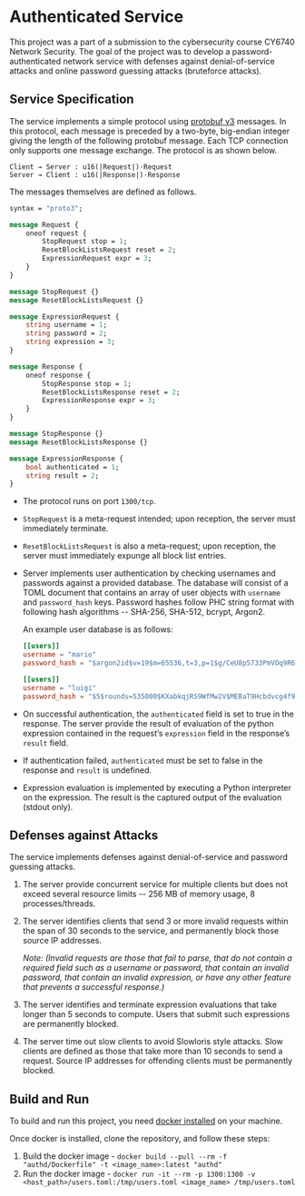 # Authenticated Service

This project was a part of a submission to the cybersecurity course CY6740 Network Security. The goal of the project was to develop a password-authenticated network service with defenses against denial-of-service attacks and online password guessing attacks (bruteforce attacks).

## Service Specification

The service implements a simple protocol using [protobuf v3](https://developers.google.com/protocol-buffers) messages. In this protocol, each message is preceded by a two-byte, big-endian integer giving the length of the following protobuf message. Each TCP connection only supports one message exchange. The protocol is as shown below.

```
Client → Server : u16(|Request|)⋅Request
Server → Client : u16(|Response|)⋅Response
```

The messages themselves are defined as follows.

```proto
syntax = "proto3";

message Request {
    oneof request {
        StopRequest stop = 1;
        ResetBlockListsRequest reset = 2;
        ExpressionRequest expr = 3;
    }
}

message StopRequest {}
message ResetBlockListsRequest {}

message ExpressionRequest {
    string username = 1;
    string password = 2;
    string expression = 3;
}

message Response {
    oneof response {
        StopResponse stop = 1;
        ResetBlockListsResponse reset = 2;
        ExpressionResponse expr = 3;
    }
}

message StopResponse {}
message ResetBlockListsResponse {}

message ExpressionResponse {
    bool authenticated = 1;
    string result = 2;
}
```

- The protocol runs on port `1300/tcp`. 
- `StopRequest` is a meta-request intended; upon reception, the server must immediately terminate. 
- `ResetBlockListsRequest` is also a meta-request; upon reception, the server must immediately expunge all block list entries.
- Server implements user authentication by checking usernames and passwords against a provided database. The database will consist of a TOML document that contains an array of user objects with `username` and `password_hash` keys. Password hashes follow PHC string format with following hash algorithms -- SHA-256, SHA-512, bcrypt, Argon2.
  
  An example user database is as follows:

    ```toml
    [[users]]
    username = "mario"
    password_hash = "$argon2id$v=19$m=65536,t=3,p=1$g/CeU8p5733PmVOq9R6DkA$QB+aA9ry4vZMhgmCDdWWBc4Bo8SDTSwLV+H8UUSoGO4"

    [[users]]
    username = "luigi"
    password_hash = "$5$rounds=535000$KXabkqjRS9WfMw2V$MEBaT9Hcbdvcg4f9s7LGCR.lUE2u8OeslxVlsaXZD29"
    ```

- On successful authentication, the `authenticated` field is set to true in the response. The server provide the result of evaluation of the python expression contained in the request’s `expression` field in the response’s `result` field. 
- If authentication failed, `authenticated` must be set to false in the response and `result` is undefined.
- Expression evaluation is implemented by executing a Python interpreter on the expression. The result is the captured output of the evaluation (stdout only).

## Defenses against Attacks

The service implements defenses against denial-of-service and password guessing attacks.

1. The server provide concurrent service for multiple clients but does not exceed several resource limits -- 256 MB of memory usage, 8 processes/threads.

2. The server identifies clients that send 3 or more invalid requests within the span of 30 seconds to the service, and permanently block those source IP addresses. 
  
    *Note: (Invalid requests are those that fail to parse, that do not contain a required field such as a username or password, that contain an invalid password, that contain an invalid expression, or have any other feature that prevents a successful response.)*

3. The server identifies and terminate expression evaluations that take longer than 5 seconds to compute. Users that submit such expressions are permanently blocked.

4. The server time out slow clients to avoid Slowloris style attacks. Slow clients are defined as those that take more than 10 seconds to send a request. Source IP addresses for offending clients must be permanently blocked.

## Build and Run

To build and run this project, you need [docker installed](https://docs.docker.com/engine/install/) on your machine.

Once docker is installed, clone the repository, and follow these steps:

1. Build the docker image - `docker build --pull --rm -f "authd/Dockerfile" -t <image_name>:latest "authd"`
2. Run the docker image - `docker run -it --rm -p 1300:1300 -v <host_path>/users.toml:/tmp/users.toml <image_name> /tmp/users.toml`